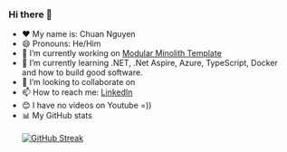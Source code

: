 ### Hi there 👋
- ❤️ My name is: Chuan Nguyen
- 😄 Pronouns: He/Him
- 🔭 I’m currently working on [Modular Minolith Template](https://github.com/chuannguyen1208/Notifications)
- 🌱 I’m currently learning .NET, .Net Aspire, Azure, TypeScript, Docker and how to build good software.
- 👯 I’m looking to collaborate on 
- 📫 How to reach me:  [LinkedIn](https://www.linkedin.com/in/chuan-nguyen-bb6a03196)
- 😊 I have no videos on Youtube =))
- 📊 My GitHub stats <br /><br /> [![GitHub Streak](https://github-readme-streak-stats.herokuapp.com?user=chuannguyen1208&theme=vue-dark)](https://git.io/streak-stats)

<!--
**chuannguyen1208/chuannguyen1208** is a ✨ _special_ ✨ repository because its `README.md` (this file) appears on your GitHub profile.

Here are some ideas to get you started:

- 🔭 I’m currently working on ...
- 🌱 I’m currently learning ...
- 👯 I’m looking to collaborate on ...
- 🤔 I’m looking for help with ...
- 💬 Ask me about ...
- 📫 How to reach me: ...
- 😄 Pronouns: ...
- ⚡ Fun fact: ...
-->
